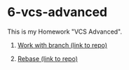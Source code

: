 # 6-vcs-advanced
This is my  Homework "VCS Advanced".

1. [Work with branch (link to repo)](https://github.com/yarynayavor/working-with-branches-1)

2. [Rebase (link to repo)](https://github.com/yarynayavor/rebase-second-task)
